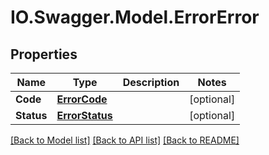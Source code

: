 # IO.Swagger.Model.ErrorError
## Properties

Name | Type | Description | Notes
------------ | ------------- | ------------- | -------------
**Code** | [**ErrorCode**](ErrorCode.md) |  | [optional] 
**Status** | [**ErrorStatus**](ErrorStatus.md) |  | [optional] 

[[Back to Model list]](../README.md#documentation-for-models) [[Back to API list]](../README.md#documentation-for-api-endpoints) [[Back to README]](../README.md)

